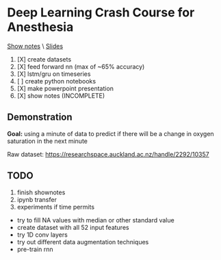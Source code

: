 Deep Learning Crash Course for Anesthesia
=========================================


[Show notes](./presentation/show_notes.md) \\
[Slides](./presentation/deep_learning_crash_course.pptx)


1. [X] create datasets
2. [X] feed forward nn (max of ~65% accuracy)
3. [X] lstm/gru on timeseries
4. [ ] create python notebooks
5. [X] make powerpoint presentation
6. [X] show notes (INCOMPLETE)


Demonstration
-------------


**Goal:** using a minute of data to predict if there will be a change in oxygen
saturation in the next minute

Raw dataset: https://researchspace.auckland.ac.nz/handle/2292/10357


TODO
----

1. finish shownotes
2. ipynb transfer
3. experiments if time permits

- try to fill NA values with median or other standard value
- create dataset with all 52 input features
- try 1D conv layers
- try out different data augmentation techniques
- pre-train rnn
